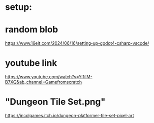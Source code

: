 # setup:

# random blob

https://www.16elt.com/2024/06/16/setting-up-godot4-csharp-vscode/

# youtube link

https://www.youtube.com/watch?v=Yi1iIM-B7XQ&ab_channel=Gamefromscratch


# "Dungeon Tile Set.png"

https://incolgames.itch.io/dungeon-platformer-tile-set-pixel-art
